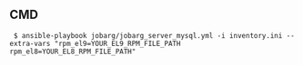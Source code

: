 ## CMD
` $ ansible-playbook jobarg/jobarg_server_mysql.yml -i inventory.ini --extra-vars "rpm_el9=YOUR_EL9_RPM_FILE_PATH rpm_el8=YOUR_EL8_RPM_FILE_PATH"`